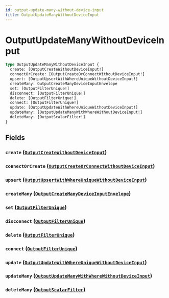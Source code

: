 ```yaml
---
id: output-update-many-without-device-input
title: OutputUpdateManyWithoutDeviceInput
---
```


 # OutputUpdateManyWithoutDeviceInput





```graphql
type OutputUpdateManyWithoutDeviceInput {
  create: [OutputCreateWithoutDeviceInput!]
  connectOrCreate: [OutputCreateOrConnectWithoutDeviceInput!]
  upsert: [OutputUpsertWithWhereUniqueWithoutDeviceInput!]
  createMany: OutputCreateManyDeviceInputEnvelope
  set: [OutputFilterUnique!]
  disconnect: [OutputFilterUnique!]
  delete: [OutputFilterUnique!]
  connect: [OutputFilterUnique!]
  update: [OutputUpdateWithWhereUniqueWithoutDeviceInput!]
  updateMany: [OutputUpdateManyWithWhereWithoutDeviceInput!]
  deleteMany: [OutputScalarFilter!]
}
```


## Fields

### `create` ([`OutputCreateWithoutDeviceInput`](/inputs/output-create-without-device-input))




### `connectOrCreate` ([`OutputCreateOrConnectWithoutDeviceInput`](/inputs/output-create-or-connect-without-device-input))




### `upsert` ([`OutputUpsertWithWhereUniqueWithoutDeviceInput`](/inputs/output-upsert-with-where-unique-without-device-input))




### `createMany` ([`OutputCreateManyDeviceInputEnvelope`](/inputs/output-create-many-device-input-envelope))




### `set` ([`OutputFilterUnique`](/inputs/output-filter-unique))




### `disconnect` ([`OutputFilterUnique`](/inputs/output-filter-unique))




### `delete` ([`OutputFilterUnique`](/inputs/output-filter-unique))




### `connect` ([`OutputFilterUnique`](/inputs/output-filter-unique))




### `update` ([`OutputUpdateWithWhereUniqueWithoutDeviceInput`](/inputs/output-update-with-where-unique-without-device-input))




### `updateMany` ([`OutputUpdateManyWithWhereWithoutDeviceInput`](/inputs/output-update-many-with-where-without-device-input))




### `deleteMany` ([`OutputScalarFilter`](/inputs/output-scalar-filter))






